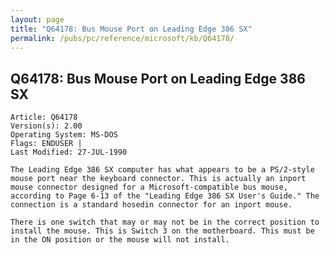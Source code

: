 ```yaml
---
layout: page
title: "Q64178: Bus Mouse Port on Leading Edge 386 SX"
permalink: /pubs/pc/reference/microsoft/kb/Q64178/
---
```


## Q64178: Bus Mouse Port on Leading Edge 386 SX

	Article: Q64178
	Version(s): 2.00
	Operating System: MS-DOS
	Flags: ENDUSER |
	Last Modified: 27-JUL-1990
	
	The Leading Edge 386 SX computer has what appears to be a PS/2-style
	mouse port near the keyboard connector. This is actually an inport
	mouse connector designed for a Microsoft-compatible bus mouse,
	according to Page 6-13 of the "Leading Edge 386 SX User's Guide." The
	connection is a standard hosedin connector for an inport mouse.
	
	There is one switch that may or may not be in the correct position to
	install the mouse. This is Switch 3 on the motherboard. This must be
	in the ON position or the mouse will not install.
